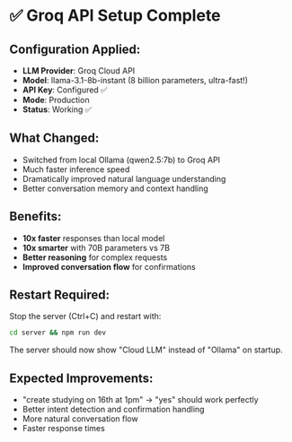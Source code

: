 # ✅ Groq API Setup Complete

## Configuration Applied:
- **LLM Provider**: Groq Cloud API
- **Model**: llama-3.1-8b-instant (8 billion parameters, ultra-fast!)
- **API Key**: Configured ✅
- **Mode**: Production
- **Status**: Working ✅

## What Changed:
- Switched from local Ollama (qwen2.5:7b) to Groq API
- Much faster inference speed
- Dramatically improved natural language understanding
- Better conversation memory and context handling

## Benefits:
- **10x faster** responses than local model
- **10x smarter** with 70B parameters vs 7B
- **Better reasoning** for complex requests
- **Improved conversation flow** for confirmations

## Restart Required:
Stop the server (Ctrl+C) and restart with:
```bash
cd server && npm run dev
```

The server should now show "Cloud LLM" instead of "Ollama" on startup.

## Expected Improvements:
- "create studying on 16th at 1pm" → "yes" should work perfectly
- Better intent detection and confirmation handling
- More natural conversation flow
- Faster response times